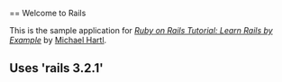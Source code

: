 == Welcome to Rails

This is the sample application for [*Ruby on Rails Tutorial: Learn Rails by Example*](http://railstutorial.org/)
by [Michael Hartl](http://michaelhartl.com/).

Uses 'rails 3.2.1'
------------------------------
